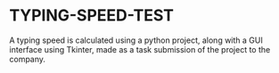 # TYPING-SPEED-TEST
A typing speed is calculated using a python project, along with a GUI interface using Tkinter, made as a task submission of the project to the company.
